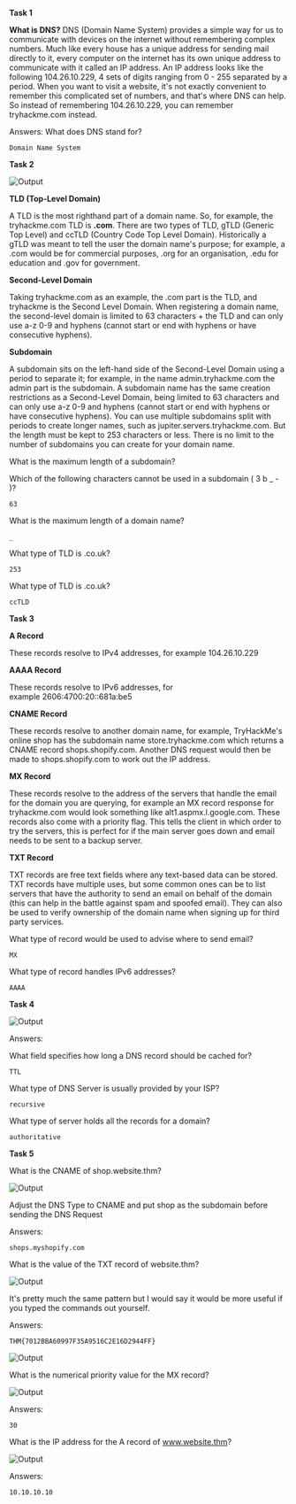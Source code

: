 **Task 1**

**What is DNS?**
DNS (Domain Name System) provides a simple way for us to communicate with devices on the internet without remembering complex numbers. Much like every house has a unique address for sending mail directly to it, every computer on the internet has its own unique address to communicate with it called an IP address. An IP address looks like the following 104.26.10.229, 4 sets of digits ranging from 0 - 255 separated by a period. When you want to visit a website, it's not exactly convenient to remember this complicated set of numbers, and that's where DNS can help. So instead of remembering 104.26.10.229, you can remember tryhackme.com instead.

Answers:
What does DNS stand for?
```
Domain Name System
```

**Task 2**

![Output](Images/29.png)

**TLD (Top-Level Domain)**

A TLD is the most righthand part of a domain name. So, for example, the tryhackme.com TLD is **.com**. There are two types of TLD, gTLD (Generic Top Level) and ccTLD (Country Code Top Level Domain). Historically a gTLD was meant to tell the user the domain name's purpose; for example, a .com would be for commercial purposes, .org for an organisation, .edu for education and .gov for government. 

**Second-Level Domain**

Taking tryhackme.com as an example, the .com part is the TLD, and tryhackme is the Second Level Domain. When registering a domain name, the second-level domain is limited to 63 characters + the TLD and can only use a-z 0-9 and hyphens (cannot start or end with hyphens or have consecutive hyphens).

**Subdomain**  

A subdomain sits on the left-hand side of the Second-Level Domain using a period to separate it; for example, in the name admin.tryhackme.com the admin part is the subdomain. A subdomain name has the same creation restrictions as a Second-Level Domain, being limited to 63 characters and can only use a-z 0-9 and hyphens (cannot start or end with hyphens or have consecutive hyphens). You can use multiple subdomains split with periods to create longer names, such as jupiter.servers.tryhackme.com. But the length must be kept to 253 characters or less. There is no limit to the number of subdomains you can create for your domain name.

What is the maximum length of a subdomain?

Which of the following characters cannot be used in a subdomain ( 3 b _ - )?
```
63
```
What is the maximum length of a domain name?
```
_
```
What type of TLD is .co.uk?
```
253
```
What type of TLD is .co.uk?
```
ccTLD
```

**Task 3**

**A Record**

These records resolve to IPv4 addresses, for example 104.26.10.229

**AAAA Record**

These records resolve to IPv6 addresses, for example 2606:4700:20::681a:be5  

**CNAME Record**

These records resolve to another domain name, for example, TryHackMe's online shop has the subdomain name store.tryhackme.com which returns a CNAME record shops.shopify.com. Another DNS request would then be made to shops.shopify.com to work out the IP address.  

**MX Record**

These records resolve to the address of the servers that handle the email for the domain you are querying, for example an MX record response for tryhackme.com would look something like alt1.aspmx.l.google.com. These records also come with a priority flag. This tells the client in which order to try the servers, this is perfect for if the main server goes down and email needs to be sent to a backup server.

**TXT Record**

TXT records are free text fields where any text-based data can be stored. TXT records have multiple uses, but some common ones can be to list servers that have the authority to send an email on behalf of the domain (this can help in the battle against spam and spoofed email). They can also be used to verify ownership of the domain name when signing up for third party services.

What type of record would be used to advise where to send email?
```
MX
```
What type of record handles IPv6 addresses?
```
AAAA
```

**Task 4**

![Output](Images/30.png)

Answers:

What field specifies how long a DNS record should be cached for?
```
TTL
```
What type of DNS Server is usually provided by your ISP?
```
recursive
```
What type of server holds all the records for a domain?
```
authoritative
```

**Task 5**

What is the CNAME of shop.website.thm?

![Output](Images/31.png)

Adjust the DNS Type to CNAME and put shop as the subdomain before sending the DNS Request

Answers:

```
shops.myshopify.com
```

What is the value of the TXT record of website.thm?

![Output](Images/32.png)

It's pretty much the same pattern but I would say it would be more useful if you typed the commands out yourself.

Answers:

```
THM{7012BBA60997F35A9516C2E16D2944FF}
```

![Output](Images/33.png)

What is the numerical priority value for the MX record?

![Output](Images/34.png)

Answers:

```
30
```

What is the IP address for the A record of www.website.thm?

![Output](Images/35.png)

Answers:

```
10.10.10.10
```